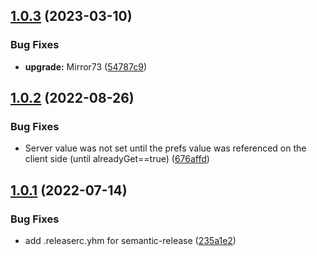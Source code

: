## [1.0.3](https://github.com/fuqunaga/PrefsGUISyncForMirror/compare/v1.0.2...v1.0.3) (2023-03-10)


### Bug Fixes

* **upgrade:** Mirror73 ([54787c9](https://github.com/fuqunaga/PrefsGUISyncForMirror/commit/54787c9b12ce843690e279d9ccc4f88f39d4b3a6))

## [1.0.2](https://github.com/fuqunaga/PrefsGUISyncForMirror/compare/v1.0.1...v1.0.2) (2022-08-26)


### Bug Fixes

* Server value was not set until the prefs value was referenced on the client side (until alreadyGet==true) ([676affd](https://github.com/fuqunaga/PrefsGUISyncForMirror/commit/676affde3bcd904c7791e7a0cc9bcb84645b3a1b))

## [1.0.1](https://github.com/fuqunaga/PrefsGUISyncForMirror/compare/v1.0.0...v1.0.1) (2022-07-14)


### Bug Fixes

* add .releaserc.yhm for semantic-release ([235a1e2](https://github.com/fuqunaga/PrefsGUISyncForMirror/commit/235a1e256290e41d6ce5be33a8ebe0b3f22417f5))
